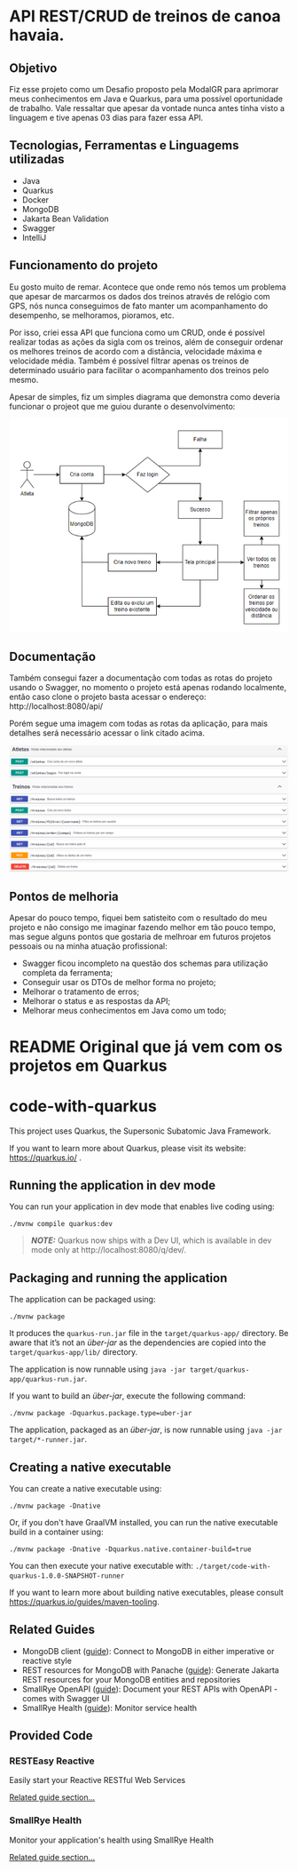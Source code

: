# API REST/CRUD de treinos de canoa havaia.

## Objetivo
Fiz esse projeto como um Desafio proposto pela ModalGR para aprimorar meus conhecimentos em Java e Quarkus, para uma possível oportunidade de trabalho. Vale ressaltar que apesar da vontade nunca antes tinha visto a linguagem e tive apenas 03 dias para fazer essa API.

## Tecnologias, Ferramentas e Linguagems utilizadas
- Java
- Quarkus
- Docker
- MongoDB
- Jakarta Bean Validation
- Swagger
- IntelliJ

## Funcionamento do projeto
Eu gosto muito de remar. Acontece que onde remo nós temos um problema que apesar de marcarmos os dados dos treinos através de relógio com GPS, nós nunca conseguimos de fato manter um acompanhamento do desempenho, se melhoramos, pioramos, etc. 

Por isso, criei essa API que funciona como um CRUD, onde é possível realizar todas as ações da sigla com os treinos, além de conseguir ordenar os melhores treinos de acordo com a distância, velocidade máxima e velocidade média. Também é possível filtrar apenas os treinos de determinado usuário para facilitar o acompanhamento dos treinos pelo mesmo.

Apesar de simples, fiz um simples diagrama que demonstra como deveria funcionar o projeot que me guiou durante o desenvolvimento:
<div align="center">
  <img src="/Diagrama.PNG" alt="Diagrama aplicação">
</div>

## Documentação
Também consegui fazer a documentação com todas as rotas do projeto usando o Swagger, no momento o projeto está apenas rodando localmente, então caso clone o projeto basta acessar o endereço: http://localhost:8080/api/

Porém segue uma imagem com todas as rotas da aplicação, para mais detalhes será necessário acessar o link citado acima.
<div align="center">
  <img src="/Rotas.png" alt="Diagrama aplicação">
</div>

## Pontos de melhoria
Apesar do pouco tempo, fiquei bem satisteito com o resultado do meu projeto e não consigo me imaginar fazendo melhor em tão pouco tempo, mas segue alguns pontos que gostaria de melhroar em futuros projetos pessoais ou na minha atuação profissional:
- Swagger ficou incompleto na questão dos schemas para utilização completa da ferramenta;
- Conseguir usar os DTOs de melhor forma no projeto;
- Melhorar o tratamento de erros;
- Melhorar o status e as respostas da API;
- Melhorar meus conhecimentos em Java como um todo;

# README Original que já vem com os projetos em Quarkus

# code-with-quarkus

This project uses Quarkus, the Supersonic Subatomic Java Framework.

If you want to learn more about Quarkus, please visit its website: https://quarkus.io/ .

## Running the application in dev mode

You can run your application in dev mode that enables live coding using:
```shell script
./mvnw compile quarkus:dev
```

> **_NOTE:_**  Quarkus now ships with a Dev UI, which is available in dev mode only at http://localhost:8080/q/dev/.

## Packaging and running the application

The application can be packaged using:
```shell script
./mvnw package
```
It produces the `quarkus-run.jar` file in the `target/quarkus-app/` directory.
Be aware that it’s not an _über-jar_ as the dependencies are copied into the `target/quarkus-app/lib/` directory.

The application is now runnable using `java -jar target/quarkus-app/quarkus-run.jar`.

If you want to build an _über-jar_, execute the following command:
```shell script
./mvnw package -Dquarkus.package.type=uber-jar
```

The application, packaged as an _über-jar_, is now runnable using `java -jar target/*-runner.jar`.

## Creating a native executable

You can create a native executable using: 
```shell script
./mvnw package -Dnative
```

Or, if you don't have GraalVM installed, you can run the native executable build in a container using: 
```shell script
./mvnw package -Dnative -Dquarkus.native.container-build=true
```

You can then execute your native executable with: `./target/code-with-quarkus-1.0.0-SNAPSHOT-runner`

If you want to learn more about building native executables, please consult https://quarkus.io/guides/maven-tooling.

## Related Guides

- MongoDB client ([guide](https://quarkus.io/guides/mongodb)): Connect to MongoDB in either imperative or reactive style
- REST resources for MongoDB with Panache ([guide](https://quarkus.io/guides/rest-data-panache)): Generate Jakarta REST resources for your MongoDB entities and repositories
- SmallRye OpenAPI ([guide](https://quarkus.io/guides/openapi-swaggerui)): Document your REST APIs with OpenAPI - comes with Swagger UI
- SmallRye Health ([guide](https://quarkus.io/guides/smallrye-health)): Monitor service health

## Provided Code

### RESTEasy Reactive

Easily start your Reactive RESTful Web Services

[Related guide section...](https://quarkus.io/guides/getting-started-reactive#reactive-jax-rs-resources)

### SmallRye Health

Monitor your application's health using SmallRye Health

[Related guide section...](https://quarkus.io/guides/smallrye-health)
